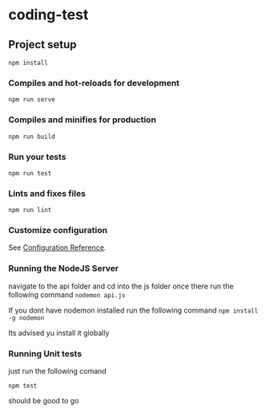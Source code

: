 # coding-test

## Project setup
```
npm install
```

### Compiles and hot-reloads for development
```
npm run serve
```

### Compiles and minifies for production
```
npm run build
```

### Run your tests
```
npm run test
```

### Lints and fixes files
```
npm run lint
```

### Customize configuration
See [Configuration Reference](https://cli.vuejs.org/config/).

### Running the NodeJS Server

navigate to the api folder and cd into the js folder once there run the following command
```nodemon api.js```

If you dont have nodemon installed run the following command
```npm install -g nodemon``` 

Its advised yu install it globally

### Running Unit tests
just run the following comand

```npm test```

should be good to go